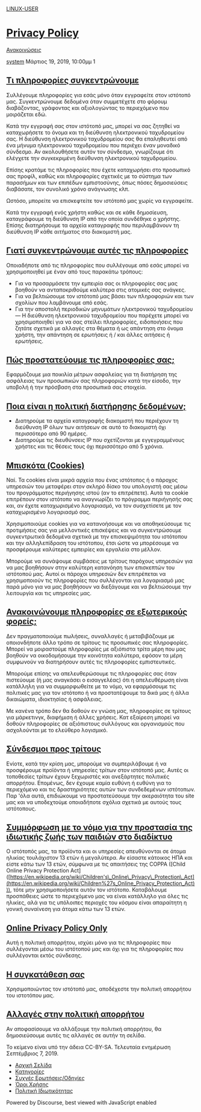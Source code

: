 [LINUX-USER](https://linux-user.gr/)

[Privacy Policy](https://linux-user.gr/t/privacy-policy/6)
==========================================================

[Ανακοινώσεις](https://linux-user.gr/c/anouncemnts/9) 

    

[system](https://linux-user.gr/u/system)  Μάρτιος 19, 2019, 10:00μμ  1

[Τι πληροφορίες συγκεντρώνουμε](#collect)
-----------------------------------------

Συλλέγουμε πληροφορίες για εσάς μόνο όταν εγγραφείτε στον ιστότοπό μας. Συγκεντρώνουμε δεδομένα όταν συμμετέχετε στο φόρουμ διαβάζοντας, γράφοντας και αξιολογώντας το περιεχόμενο που μοιράζεται εδώ.

Κατά την εγγραφή σας στον ιστότοπό μας, μπορεί να σας ζητηθεί να καταχωρήσετε το όνομα και τη διεύθυνση ηλεκτρονικού ταχυδρομείου σας. Η διεύθυνση ηλεκτρονικού ταχυδρομείου σας θα επαληθευτεί από ένα μήνυμα ηλεκτρονικού ταχυδρομείου που περιέχει έναν μοναδικό σύνδεσμο. Αν ακολουθήσετε αυτόν τον σύνδεσμο, γνωρίζουμε ότι ελέγχετε την συγκεκριμένη διεύθυνση ηλεκτρονικού ταχυδρομείου.

Επίσης κρατάμε τις πληροφορίες που έχετε καταχωρήσει στο προσωπικό σας προφίλ, καθώς και πληροφορίες σχετικές με το σύστημα των παρασήμων και των επιπέδων εμπιστοσύνης, όπως πόσες δημοσιεύσεις διαβάσατε, τον συνολικό χρόνο ανάγνωσης κλπ.

Ωστόσο, μπορείτε να επισκεφτείτε τον ιστότοπό μας χωρίς να εγγραφείτε.

Κατά την εγγραφή ενός χρήστη καθώς και σε κάθε δημοσίευση, καταγράφουμε τη διεύθυνση IP από την οποία συνδέθηκε ο χρήστης. Επίσης διατηρήσουμε τα αρχεία καταγραφής που περιλαμβάνουν τη διεύθυνση IP κάθε αιτήματος στο διακομιστή μας.

[Γιατί συγκεντρώνουμε αυτές τις πληροφορίες](#use)
--------------------------------------------------

Οποιαδήποτε από τις πληροφορίες που συλλέγουμε από εσάς μπορεί να χρησιμοποιηθεί με έναν από τους παρακάτω τρόπους:

* Για να προσαρμόσετε την εμπειρία σας οι πληροφορίες σας μας βοηθούν να ανταποκριθούμε καλύτερα στις ατομικές σας ανάγκες.
* Για να βελτιώσουμε τον ιστότοπό μας βάσει των πληροφοριών και των σχολίων που λαμβάνουμε από εσάς.
* Για την αποστολή περιοδικών μηνυμάτων ηλεκτρονικού ταχυδρομείου — Η διεύθυνση ηλεκτρονικού ταχυδρομείου που παρέχετε μπορεί να χρησιμοποιηθεί για να σας στείλει πληροφορίες, ειδοποιήσεις που ζητάτε σχετικά με αλλαγές στα θέματα ή ως απάντηση στο όνομα χρήστη, την απάντηση σε ερωτήσεις ή / και άλλες αιτήσεις ή ερωτήσεις.

[Πώς προστατεύουμε τις πληροφορίες σας;](#protect)
--------------------------------------------------

Εφαρμόζουμε μια ποικιλία μέτρων ασφαλείας για τη διατήρηση της ασφάλειας των προσωπικών σας πληροφοριών κατά την είσοδο, την υποβολή ή την πρόσβαση στα προσωπικά σας στοιχεία.

[Ποια είναι η πολιτική διατήρησης δεδομένων;](#data-retention)
--------------------------------------------------------------

* Διατηρούμε τα αρχεία καταγραφής διακομιστή που περιέχουν τη διεύθυνση IP όλων των αιτήσεων σε αυτό το διακομιστή όχι περισσότερο από 90 ημέρες.
* Διατηρούμε τις διευθύνσεις IP που σχετίζονται με εγγεγραμμένους χρήστες και τις θέσεις τους όχι περισσότερο από 5 χρόνια.

[Μπισκότα (Cookies)](#cookies)
------------------------------

Ναί. Τα cookies είναι μικρά αρχεία που ένας ιστότοπος ή ο πάροχος υπηρεσιών του μεταφέρει στον σκληρό δίσκο του υπολογιστή σας μέσω του προγράμματος περιήγησης ιστού (αν το επιτρέπετε). Αυτά τα cookie επιτρέπουν στον ιστότοπο να αναγνωρίζει το πρόγραμμα περιήγησής σας και, αν έχετε καταχωρισμένο λογαριασμό, να τον συσχετίσετε με τον καταχωρισμένο λογαριασμό σας.

Χρησιμοποιούμε cookies για να κατανοήσουμε και να αποθηκεύσουμε τις προτιμήσεις σας για μελλοντικές επισκέψεις και να συγκεντρώσουμε συγκεντρωτικά δεδομένα σχετικά με την επισκεψιμότητα του ιστότοπου και την αλληλεπίδραση του ιστότοπου, έτσι ώστε να μπορέσουμε να προσφέρουμε καλύτερες εμπειρίες και εργαλεία στο μέλλον.

Μπορούμε να συνάψουμε συμβάσεις με τρίτους παρόχους υπηρεσιών για να μας βοηθήσουν στην καλύτερη κατανόηση των επισκεπτών του ιστότοπού μας. Αυτοί οι πάροχοι υπηρεσιών δεν επιτρέπεται να χρησιμοποιούν τις πληροφορίες που συλλέγονται για λογαριασμό μας παρά μόνο για να μας βοηθήσουν να διεξάγουμε και να βελτιώσουμε την λειτουργία και τις υπηρεσίες μας.

[Ανακοινώνουμε πληροφορίες σε εξωτερικούς φορείς;](#disclose)
-------------------------------------------------------------

Δεν πραγματοποιούμε πωλήσεις, συναλλαγές ή μεταβιβάζουμε με οποιονδήποτε άλλο τρόπο σε τρίτους τις προσωπικές σας πληροφορίες. Μπορεί να μοιραστούμε πληροφορίες με αξιόπιστα τρίτα μέρη που μας βοηθούν να οικοδομήσουμε την κοινότητα καλύτερα, εφόσον τα μέρη συμφωνούν να διατηρήσουν αυτές τις πληροφορίες εμπιστευτικές.

Μπορούμε επίσης να απελευθερώσουμε τις πληροφορίες σας όταν πιστεύουμε (ή μας αναγκάσει ο εισαγγελέας) ότι η απελευθέρωση είναι κατάλληλη για να συμμορφωθείτε με το νόμο, να εφαρμόσουμε τις πολιτικές μας για τον ιστότοπο ή να προστατέψουμε τα δικά μας ή άλλα δικαιώματα, ιδιοκτησίας ή ασφάλειας.

Με κανένα τρόπο δεν θα δοθούν εν γνώση μας, πληροφορίες σε τρίτους για μάρκετινγκ, διαφήμιση ή άλλες χρήσεις. Κατ εξαίρεση μπορεί να δοθούν πληροφορίες σε αξιόπιστους συλλόγους και οργανισμούς που ασχολούνται με το ελεύθερο λογισμικό.

[Σύνδεσμοι προς τρίτους](#third-party)
--------------------------------------

Ενίοτε, κατά την κρίση μας, μπορούμε να συμπεριλάβουμε ή να προσφέρουμε προϊόντα ή υπηρεσίες τρίτων στον ιστότοπό μας. Αυτές οι τοποθεσίες τρίτων έχουν ξεχωριστές και ανεξάρτητες πολιτικές απορρήτου. Επομένως, δεν έχουμε καμία ευθύνη ή ευθύνη για το περιεχόμενο και τις δραστηριότητες αυτών των συνδεδεμένων ιστότοπων. Παρ 'όλα αυτά, επιδιώκουμε να προστατεύσουμε την ακεραιότητα του site μας και να υποδεχτούμε οποιαδήποτε σχόλια σχετικά με αυτούς τους ιστότοπους.

[Συμμόρφωση με το νόμο για την προστασία της ιδιωτικής ζωής των παιδιών στο διαδίκτυο](#coppa)
----------------------------------------------------------------------------------------------

Ο ιστότοπός μας, τα προϊόντα και οι υπηρεσίες απευθύνονται σε άτομα ηλικίας τουλάχιστον 13 ετών ή μεγαλύτερα. Αν είσαστε κάτοικος ΗΠΑ και είστε κάτω των 13 ετών, σύμφωνα με τις απαιτήσεις της COPPA (\[Child Online Privacy Protection Act\] ([https://en.wikipedia.org/wiki/Children's\_Online\_Privacy\_Protection\_Act](https://en.wikipedia.org/wiki/Children%27s_Online_Privacy_Protection_Act))), τότε μην χρησιμοποιήσετε αυτόν τον ιστότοπο. Καταβάλουμε προσπάθειες ώστε το περιεχόμενο μας να είναι κατάλληλο για όλες τις ηλικίες, αλά για τις υπόλοιπες περιοχές του κόσμου είναι απαραίτητη η γονική συναίνεση για άτομα κάτω των 13 ετών.

[Online Privacy Policy Only](#online)
-------------------------------------

Αυτή η πολιτική απορρήτου, ισχύει μόνο για τις πληροφορίες που συλλέγονται μέσω του ιστότοπού μας και όχι για τις πληροφορίες που συλλέγονται εκτός σύνδεσης.

[Η συγκατάθεση σας](#consent)
-----------------------------

Χρησιμοποιώντας τον ιστότοπό μας, αποδέχεστε την πολιτική απορρήτου του ιστοτόπου μας.

[Αλλαγές στην πολιτική απορρήτου](#changes)
-------------------------------------------

Αν αποφασίσουμε να αλλάξουμε την πολιτική απορρήτου, θα δημοσιεύσουμε αυτές τις αλλαγές σε αυτήν τη σελίδα.

Το κείμενο είναι υπό την άδεια CC-BY-SA. Τελευταία ενημέρωση Σεπτέμβριος 7, 2019.

 

 

* [Αρχική Σελίδα](https://linux-user.gr/)
* [Κατηγορίες](https://linux-user.gr/categories)
* [Συχνές Ερωτήσεις/Οδηγίες](https://linux-user.gr/guidelines)
* [Όροι Χρήσης](https://linux-user.gr/tos)
* [Πολιτική Ιδιωτικότητας](https://linux-user.gr/privacy)

Powered by Discourse, best viewed with JavaScript enabled